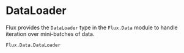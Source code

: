 # DataLoader
Flux provides the `DataLoader` type in the `Flux.Data` module to handle iteration over mini-batches of data. 

```@docs
Flux.Data.DataLoader
```
